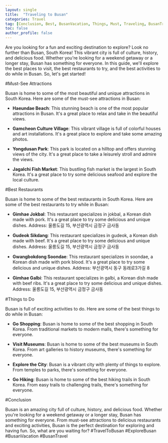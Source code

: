 ```yaml
---
layout: single
title:  "Traveling to Busan"
categories: Travel
tag: [Conclusion, Best, BusanVacation, Things, Must, Traveling, BusanTravel, TravelToBusan, ExploreBusan]
toc: false
author_profile: false
---
```

Are you looking for a fun and exciting destination to explore? Look no further than Busan, South Korea! This vibrant city is full of culture, history, and delicious food. Whether you're looking for a weekend getaway or a longer stay, Busan has something for everyone. In this guide, we'll explore the best places to visit, the best restaurants to try, and the best activities to do while in Busan. So, let's get started! 

#Must-See Attractions

Busan is home to some of the most beautiful and unique attractions in South Korea. Here are some of the must-see attractions in Busan: 

* **Haeundae Beach**: This stunning beach is one of the most popular attractions in Busan. It's a great place to relax and take in the beautiful views. 

* **Gamcheon Culture Village**: This vibrant village is full of colorful houses and art installations. It's a great place to explore and take some amazing photos. 

* **Yongdusan Park**: This park is located on a hilltop and offers stunning views of the city. It's a great place to take a leisurely stroll and admire the views. 

* **Jagalchi Fish Market**: This bustling fish market is the largest in South Korea. It's a great place to try some delicious seafood and explore the local culture. 

#Best Restaurants

Busan is home to some of the best restaurants in South Korea. Here are some of the best restaurants to try while in Busan: 

* **Gimhae Jokbal**: This restaurant specializes in jokbal, a Korean dish made with pork. It's a great place to try some delicious and unique dishes. Address: 울릉도길 15, 부산광역시 금정구 금사동 

* **Gudeok Sikdang**: This restaurant specializes in gudeok, a Korean dish made with beef. It's a great place to try some delicious and unique dishes. Address: 울릉도길 15, 부산광역시 금정구 금사동 

* **Gwangbokdong Soondae**: This restaurant specializes in soondae, a Korean dish made with pork blood. It's a great place to try some delicious and unique dishes. Address: 부산광역시 동구 동래로3가길 8 

* **Gimhae Galbi**: This restaurant specializes in galbi, a Korean dish made with beef ribs. It's a great place to try some delicious and unique dishes. Address: 울릉도길 15, 부산광역시 금정구 금사동 

#Things to Do

Busan is full of exciting activities to do. Here are some of the best things to do while in Busan: 

* **Go Shopping**: Busan is home to some of the best shopping in South Korea. From traditional markets to modern malls, there's something for everyone. 

* **Visit Museums**: Busan is home to some of the best museums in South Korea. From art galleries to history museums, there's something for everyone. 

* **Explore the City**: Busan is a vibrant city with plenty of things to explore. From temples to parks, there's something for everyone. 

* **Go Hiking**: Busan is home to some of the best hiking trails in South Korea. From easy trails to challenging trails, there's something for everyone. 

#Conclusion

Busan is an amazing city full of culture, history, and delicious food. Whether you're looking for a weekend getaway or a longer stay, Busan has something for everyone. From must-see attractions to delicious restaurants and exciting activities, Busan is the perfect destination for exploring and having fun. So, what are you waiting for? #TravelToBusan #ExploreBusan #BusanVacation #BusanTravel